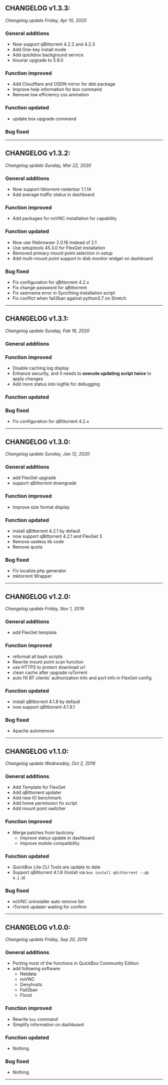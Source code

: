 ## CHANGELOG v1.3.3:

*Changelog update Friday, Apr 10, 2020*

### General additions

* Now support qBittorrent 4.2.2 and 4.2.3
* Add One-key install mode
* Add quickbox background service
* linuxrar upgrade to 5.9.0

### Function improved

- Add Cloudflare and OSDN mirror for deb package
- Improve help information for box command
- Remove low efficiency css animation

### Function updated

* update box upgrade command

### Bug fixed

---

## CHANGELOG v1.3.2:

*Changelog update Sunday, Mar 22, 2020*

### General additions

* Now support libtorrent-rasterbar 1.1.14
* Add average traffic status in dashboard

### Function improved

- Add packages for noVNC installation for capability

### Function updated

* Now use filebrowser 2.0.16 instead of 2.1
* Use setuptools 45.3.0 for FlexGet installation
* Removed primary mount point selection in setup
* Add multi-mount point support in disk monitor widget on dashboard

### Bug fixed

- Fix configuration for qBittorrent 4.2.x
- Fix change password for qBittorrent
- Fix username error in Syncthing installation script
- Fix conflict when fail2ban against python3.7 on Stretch

---

## CHANGELOG v1.3.1:

*Changelog update Sunday, Feb 16, 2020*

### General additions

### Function improved

- Disable caching log display
- Enhance security, and it needs to **execute updating script twice** to apply changes
- Add more status into logfile for debugging

### Function updated

### Bug fixed

- Fix configuration for qBittorrent 4.2.x

---

## CHANGELOG v1.3.0:

*Changelog update Sunday, Jan 12, 2020*

### General additions

- add FlexGet upgrade
- support qBittorrent downgrade

### Function improved

- Improve size format display

### Function updated

- install qBittorrent 4.2.1 by default
- now support qBittorrent 4.2.1 and FlexGet 3
- Remove useless lib code
- Remove quota

### Bug fixed

- Fix localize.php generator
- mktorrent Wrapper

---

## CHANGELOG v1.2.0:

*Changelog update Friday, Nov 1, 2019*

### General additions

- add FlexGet template

### Function improved

- reformat all bash scripts
- Rewrite mount point scan function
- use HTTPS to protect download url
- clean cache after upgrade ruTorrent
- auto fill BT clients' authorization info and port info in FlexGet config

### Function updated

- install qBittorrent 4.1.8 by default
- now support qBittorrent 4.1.9.1

### Bug fixed

- Apache autoremove

---

## CHANGELOG v1.1.0:

*Changelog update Wednesday, Oct 2, 2019*

### General additions

- Add Template for FlexGet
- Add qBittorrent updater
- Add new IO benchmark
- Add home permission fix script
- Add mount point switcher

### Function improved

- Merge patches from tautcony
	- Improve status update in dashboard
	- Improve mobile compatibility

### Function updated

- QuickBox Lite CLI Tools are update to date
- Support qBittorrent 4.1.8 (Install via `box install qbittorrent --qb 4.1.8`)

### Bug fixed

- noVNC uninstaller auto remove list
- rTorrent updater waiting for confirm

---

## CHANGELOG v1.0.0:

*Changelog update Friday, Sep 20, 2019*

### General additions

- Porting most of the functions in QuickBox Community Edition
- add following software:
  - Netdata
  - noVNC
  - Denyhosts
  - Fail2ban
  - Flood

### Function improved

- Rewrite `box` command
- Simplify information on dashboard

### Function updated

- Nothing

### Bug fixed

- Nothing

---